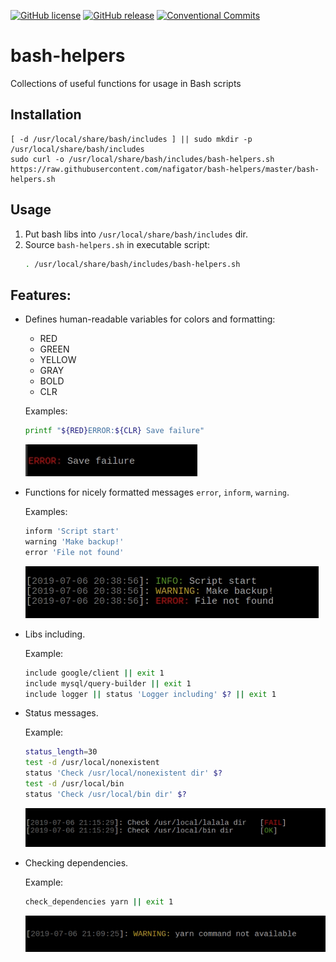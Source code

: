 [![GitHub license][License img]][License src] [![GitHub release][Release img]][Release src] [![Conventional Commits][Conventional commits badge]][Conventional commits src]
# bash-helpers
Collections of useful functions for usage in Bash scripts

## Installation

	[ -d /usr/local/share/bash/includes ] || sudo mkdir -p /usr/local/share/bash/includes
	sudo curl -o /usr/local/share/bash/includes/bash-helpers.sh https://raw.githubusercontent.com/nafigator/bash-helpers/master/bash-helpers.sh

## Usage
1. Put bash libs into `/usr/local/share/bash/includes` dir.
2. Source `bash-helpers.sh` in executable script:
	```bash
	. /usr/local/share/bash/includes/bash-helpers.sh
	```
## Features:
* Defines human-readable variables for colors and formatting:
	- RED
	- GREEN
	- YELLOW
	- GRAY
	- BOLD
	- CLR
	
	Examples:
	```bash
	printf "${RED}ERROR:${CLR} Save failure"
	```
	![Colors definition][Colors definition img]
* Functions for nicely formatted messages `error`, `inform`, `warning`.

	Examples:
	```bash
	inform 'Script start'
	warning 'Make backup!'
	error 'File not found'
	```
	![Messages formatting][Messages formatting img]
* Libs including.

	Example:
	```bash
	include google/client || exit 1
	include mysql/query-builder || exit 1
	include logger || status 'Logger including' $? || exit 1
	```
* Status messages.

	Example:
	```bash
	status_length=30
    test -d /usr/local/nonexistent
    status 'Check /usr/local/nonexistent dir' $?
    test -d /usr/local/bin
    status 'Check /usr/local/bin dir' $?
	```
	![Status messages][Status messages img]
* Checking dependencies.

	Example:
	```bash
	check_dependencies yarn || exit 1
	```
	![Check dependencies][Check dependencies img]

[Conventional commits src]: https://conventionalcommits.org
[Conventional commits badge]: https://img.shields.io/badge/Conventional%20Commits-1.0.0-yellow.svg
[Release img]: https://img.shields.io/badge/release-0.6.0-orange.svg
[Release src]: https://github.com/nafigator/bash-helpers
[License img]: https://img.shields.io/badge/license-MIT-brightgreen.svg
[License src]: https://tldrlegal.com/license/mit-license
[Colors definition img]: https://raw.githubusercontent.com/nafigator/bash-helpers/master/images/colors-definition.jpg
[Messages formatting img]: https://raw.githubusercontent.com/nafigator/bash-helpers/master/images/messages-formatting.jpg
[Status messages img]: https://raw.githubusercontent.com/nafigator/bash-helpers/master/images/status-messages.jpg
[Check dependencies img]: https://raw.githubusercontent.com/nafigator/bash-helpers/master/images/check-dependencies.jpg
